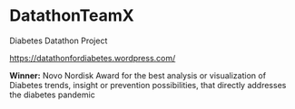 # DatathonTeamX
Diabetes Datathon Project

https://datathonfordiabetes.wordpress.com/

**Winner:** Novo Nordisk Award for the best analysis or visualization of Diabetes trends, insight or prevention possibilities, that directly addresses the diabetes pandemic

